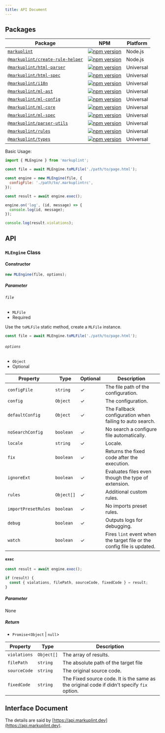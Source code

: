 ```yaml
---
title: API Document
---
```


## Packages

| Package                                                                                                                       | NPM                                                                                                                                             | Platform  |
| ----------------------------------------------------------------------------------------------------------------------------- | ----------------------------------------------------------------------------------------------------------------------------------------------- | --------- |
| [`markuplint`](https://github.com/markuplint/markuplint/tree/dev/packages/markuplint)                                         | [![npm version](https://badge.fury.io/js/markuplint.svg)](https://badge.fury.io/js/markuplint)                                                  | Node.js   |
| [`@markuplint/create-rule-helper`](https://github.com/markuplint/markuplint/tree/dev/packages/@markuplint/create-rule-helper) | [![npm version](https://badge.fury.io/js/%40markuplint%2Fcreate-rule-helper.svg)](https://www.npmjs.com/package/@markuplint/create-rule-helper) | Node.js   |
| [`@markuplint/html-parser`](https://github.com/markuplint/markuplint/tree/dev/packages/@markuplint/html-parser)               | [![npm version](https://badge.fury.io/js/%40markuplint%2Fhtml-parser.svg)](https://badge.fury.io/js/%40markuplint%2Fhtml-parser)                | Universal |
| [`@markuplint/html-spec`](https://github.com/markuplint/markuplint/tree/dev/packages/@markuplint/html-spec)                   | [![npm version](https://badge.fury.io/js/%40markuplint%2Fhtml-spec.svg)](https://badge.fury.io/js/%40markuplint%2Fhtml-spec)                    | Universal |
| [`@markuplint/i18n`](https://github.com/markuplint/markuplint/tree/dev/packages/@markuplint/i18n)                             | [![npm version](https://badge.fury.io/js/%40markuplint%2Fi18n.svg)](https://badge.fury.io/js/%40markuplint%2Fi18n)                              | Universal |
| [`@markuplint/ml-ast`](https://github.com/markuplint/markuplint/tree/dev/packages/@markuplint/ml-ast)                         | [![npm version](https://badge.fury.io/js/%40markuplint%2Fml-ast.svg)](https://badge.fury.io/js/%40markuplint%2Fml-ast)                          | Universal |
| [`@markuplint/ml-config`](https://github.com/markuplint/markuplint/tree/dev/packages/@markuplint/ml-config)                   | [![npm version](https://badge.fury.io/js/%40markuplint%2Fml-config.svg)](https://badge.fury.io/js/%40markuplint%2Fml-config)                    | Universal |
| [`@markuplint/ml-core`](https://github.com/markuplint/markuplint/tree/dev/packages/@markuplint/ml-core)                       | [![npm version](https://badge.fury.io/js/%40markuplint%2Fml-core.svg)](https://badge.fury.io/js/%40markuplint%2Fml-core)                        | Universal |
| [`@markuplint/ml-spec`](https://github.com/markuplint/markuplint/tree/dev/packages/@markuplint/ml-spec)                       | [![npm version](https://badge.fury.io/js/%40markuplint%2Fml-spec.svg)](https://badge.fury.io/js/%40markuplint%2Fml-spec)                        | Universal |
| [`@markuplint/parser-utils`](https://github.com/markuplint/markuplint/tree/dev/packages/@markuplint/parser-utils)             | [![npm version](https://badge.fury.io/js/%40markuplint%2Fparser-utils.svg)](https://badge.fury.io/js/%40markuplint%2Fparser-utils)              | Universal |
| [`@markuplint/rules`](https://github.com/markuplint/markuplint/tree/dev/packages/@markuplint/rules)                           | [![npm version](https://badge.fury.io/js/%40markuplint%2Frules.svg)](https://badge.fury.io/js/%40markuplint%2Frules)                            | Universal |
| [`@markuplint/types`](https://github.com/markuplint/markuplint/tree/dev/packages/@markuplint/types)                           | [![npm version](https://badge.fury.io/js/%40markuplint%2Ftypes.svg)](https://badge.fury.io/js/%40markuplint%2Ftypes)                            | Universal |

Basic Usage:

```js
import { MLEngine } from 'markuplint';

const file = await MLEngine.toMLFile('./path/to/page.html');

const engine = new MLEngine(file, {
  configFile: './path/to/.markuplintrc',
});

const result = await engine.exec();

engine.on('log', (id, message) => {
  console.log(id, message);
});

console.log(result.violations);
```

## API

### `MLEngine` Class

#### Constructor

```js
new MLEngine(file, options);
```

##### Parameter

###### `file`

- `MLFile`
- Required

Use the `toMLFile` static method, create a `MLFile` instance.

```js
const file = await MLEngine.toMLFile('./path/to/page.html');
```

###### `options`

- `Object`
- Optional

| Property            | Type       | Optional | Description                                                            |
| ------------------- | ---------- | -------- | ---------------------------------------------------------------------- |
| `configFile`        | `string`   | ✓        | The file path of the configuration.                                    |
| `config`            | `Object`   | ✓        | The configuration.                                                     |
| `defaultConfig`     | `Object`   | ✓        | The Fallback configuration when failing to auto search.                |
| `noSearchConfig`    | `boolean`  | ✓        | No search a configure file automatically.                              |
| `locale`            | `string`   | ✓        | Locale.                                                                |
| `fix`               | `boolean`  | ✓        | Returns the fixed code after the execution.                            |
| `ignoreExt`         | `boolean`  | ✓        | Evaluates files even though the type of extension.                     |
| `rules`             | `Object[]` | ✓        | Additional custom rules.                                               |
| `importPresetRules` | `boolean`  | ✓        | No imports preset rules.                                               |
| `debug`             | `boolean`  | ✓        | Outputs logs for debugging.                                            |
| `watch`             | `boolean`  | ✓        | Fires `lint` event when the target file or the config file is updated. |

#### `exec`

```js
const result = await engine.exec();

if (result) {
  const { violations, filePath, sourceCode, fixedCode } = result;
}
```

##### Parameter

None

##### Return

- `Promise`&lt;`Object` | `null`&gt;

| Property     | Type       | Description                                                                                |
| ------------ | ---------- | ------------------------------------------------------------------------------------------ |
| `violations` | `Object[]` | The array of results.                                                                      |
| `filePath`   | `string`   | The absolute path of the target file                                                       |
| `sourceCode` | `string`   | The original source code.                                                                  |
| `fixedCode`  | `string`   | The Fixed source code. It is the same as the original code if didn't specify `fix` option. |

## Interface Document

The details are said by [https://api.markuplint.dev](https://api.markuplint.dev).
